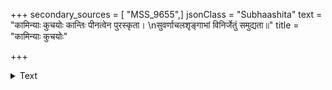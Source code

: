 +++
secondary_sources = [ "MSS_9655",]
jsonClass = "Subhaashita"
text = "कामिन्याः कुचयोः कान्तिः पीनत्वेन पुरस्कृता।  \nसुवर्णाचलशृङ्गाभां विनिर्जेतुं समुद्यता॥"
title = "कामिन्याः कुचयोः"

+++

<details><summary>Text</summary>

कामिन्याः कुचयोः कान्तिः पीनत्वेन पुरस्कृता।  
सुवर्णाचलशृङ्गाभां विनिर्जेतुं समुद्यता॥
</details>
